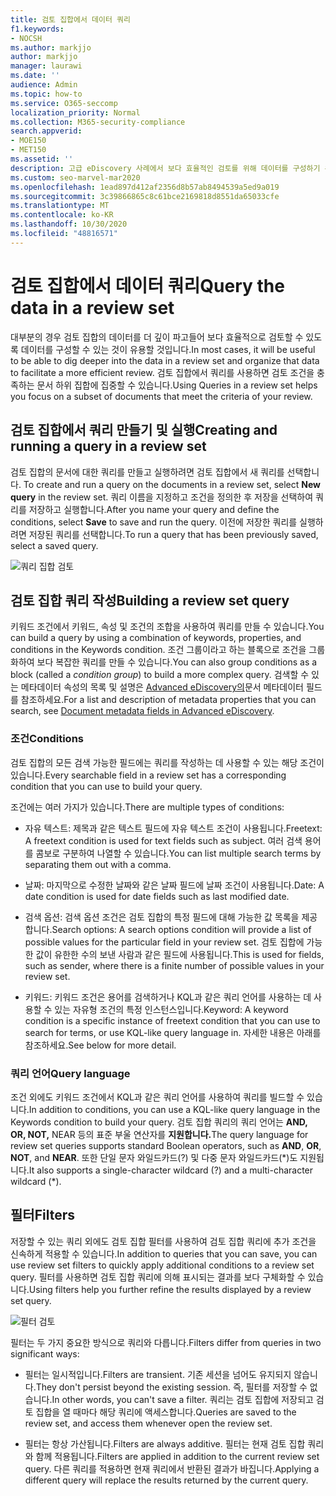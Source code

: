 ```yaml
---
title: 검토 집합에서 데이터 쿼리
f1.keywords:
- NOCSH
ms.author: markjjo
author: markjjo
manager: laurawi
ms.date: ''
audience: Admin
ms.topic: how-to
ms.service: O365-seccomp
localization_priority: Normal
ms.collection: M365-security-compliance
search.appverid:
- MOE150
- MET150
ms.assetid: ''
description: 고급 eDiscovery 사례에서 보다 효율적인 검토를 위해 데이터를 구성하기 위해 검토 집합에서 쿼리를 만들고 실행하는 방법을 학습합니다.
ms.custom: seo-marvel-mar2020
ms.openlocfilehash: 1ead897d412af2356d8b57ab8494539a5ed9a019
ms.sourcegitcommit: 3c39866865c8c61bce2169818d8551da65033cfe
ms.translationtype: MT
ms.contentlocale: ko-KR
ms.lasthandoff: 10/30/2020
ms.locfileid: "48816571"
---
```

# <a name="query-the-data-in-a-review-set"></a><span data-ttu-id="1366c-103">검토 집합에서 데이터 쿼리</span><span class="sxs-lookup"><span data-stu-id="1366c-103">Query the data in a review set</span></span>

<span data-ttu-id="1366c-104">대부분의 경우 검토 집합의 데이터를 더 깊이 파고들어 보다 효율적으로 검토할 수 있도록 데이터를 구성할 수 있는 것이 유용할 것입니다.</span><span class="sxs-lookup"><span data-stu-id="1366c-104">In most cases, it will be useful to be able to dig deeper into the data in a review set and organize that data to facilitate a more efficient review.</span></span> <span data-ttu-id="1366c-105">검토 집합에서 쿼리를 사용하면 검토 조건을 충족하는 문서 하위 집합에 집중할 수 있습니다.</span><span class="sxs-lookup"><span data-stu-id="1366c-105">Using Queries in a review set helps you focus on a subset of documents that meet the criteria of your review.</span></span>

## <a name="creating-and-running-a-query-in-a-review-set"></a><span data-ttu-id="1366c-106">검토 집합에서 쿼리 만들기 및 실행</span><span class="sxs-lookup"><span data-stu-id="1366c-106">Creating and running a query in a review set</span></span>

<span data-ttu-id="1366c-107">검토 집합의 문서에 대한 쿼리를 만들고 실행하려면 검토 집합에서 새 쿼리를 선택합니다. </span><span class="sxs-lookup"><span data-stu-id="1366c-107">To create and run a query on the documents in a review set, select **New query** in the review set.</span></span> <span data-ttu-id="1366c-108">쿼리 이름을 지정하고 조건을 정의한  후 저장을 선택하여 쿼리를 저장하고 실행합니다.</span><span class="sxs-lookup"><span data-stu-id="1366c-108">After you name your query and define the conditions, select **Save** to save and run the query.</span></span> <span data-ttu-id="1366c-109">이전에 저장한 쿼리를 실행하려면 저장된 쿼리를 선택합니다.</span><span class="sxs-lookup"><span data-stu-id="1366c-109">To run a query that has been previously saved, select a saved query.</span></span>

![쿼리 집합 검토](../media/AeDReviewSetQueries.png)

## <a name="building-a-review-set-query"></a><span data-ttu-id="1366c-111">검토 집합 쿼리 작성</span><span class="sxs-lookup"><span data-stu-id="1366c-111">Building a review set query</span></span>

<span data-ttu-id="1366c-112">키워드 조건에서 키워드, 속성 및 조건의 조합을 사용하여 쿼리를 만들 수 있습니다.</span><span class="sxs-lookup"><span data-stu-id="1366c-112">You can build a query by using a combination of keywords, properties, and conditions in the Keywords condition.</span></span> <span data-ttu-id="1366c-113">조건 그룹이라고 하는 블록으로 조건을 그룹화하여 보다 복잡한 쿼리를 만들 수 있습니다.</span><span class="sxs-lookup"><span data-stu-id="1366c-113">You can also group conditions as a block (called a *condition group*) to build a more complex query.</span></span> <span data-ttu-id="1366c-114">검색할 수 있는 메타데이터 속성의 목록 및 설명은 [Advanced eDiscovery의](document-metadata-fields-in-Advanced-eDiscovery.md)문서 메타데이터 필드를 참조하세요.</span><span class="sxs-lookup"><span data-stu-id="1366c-114">For a list and description of metadata properties that you can search, see [Document metadata fields in Advanced eDiscovery](document-metadata-fields-in-Advanced-eDiscovery.md).</span></span>

### <a name="conditions"></a><span data-ttu-id="1366c-115">조건</span><span class="sxs-lookup"><span data-stu-id="1366c-115">Conditions</span></span>

<span data-ttu-id="1366c-116">검토 집합의 모든 검색 가능한 필드에는 쿼리를 작성하는 데 사용할 수 있는 해당 조건이 있습니다.</span><span class="sxs-lookup"><span data-stu-id="1366c-116">Every searchable field in a review set has a corresponding condition that you can use to build your query.</span></span>

<span data-ttu-id="1366c-117">조건에는 여러 가지가 있습니다.</span><span class="sxs-lookup"><span data-stu-id="1366c-117">There are multiple types of conditions:</span></span>

- <span data-ttu-id="1366c-118">자유 텍스트: 제목과 같은 텍스트 필드에 자유 텍스트 조건이 사용됩니다.</span><span class="sxs-lookup"><span data-stu-id="1366c-118">Freetext: A freetext condition is used for text fields such as subject.</span></span> <span data-ttu-id="1366c-119">여러 검색 용어를 콤보로 구분하여 나열할 수 있습니다.</span><span class="sxs-lookup"><span data-stu-id="1366c-119">You can list multiple search terms by separating them out with a comma.</span></span>

- <span data-ttu-id="1366c-120">날짜: 마지막으로 수정한 날짜와 같은 날짜 필드에 날짜 조건이 사용됩니다.</span><span class="sxs-lookup"><span data-stu-id="1366c-120">Date: A date condition is used for date fields such as last modified date.</span></span>

- <span data-ttu-id="1366c-121">검색 옵션: 검색 옵션 조건은 검토 집합의 특정 필드에 대해 가능한 값 목록을 제공합니다.</span><span class="sxs-lookup"><span data-stu-id="1366c-121">Search options: A search options condition will provide a list of possible values for the particular field in your review set.</span></span> <span data-ttu-id="1366c-122">검토 집합에 가능한 값이 유한한 수의 보낸 사람과 같은 필드에 사용됩니다.</span><span class="sxs-lookup"><span data-stu-id="1366c-122">This is used for fields, such as sender, where there is a finite number of possible values in your review set.</span></span>

- <span data-ttu-id="1366c-123">키워드: 키워드 조건은 용어를 검색하거나 KQL과 같은 쿼리 언어를 사용하는 데 사용할 수 있는 자유형 조건의 특정 인스턴스입니다.</span><span class="sxs-lookup"><span data-stu-id="1366c-123">Keyword: A keyword condition is a specific instance of freetext condition that you can use to search for terms, or use KQL-like query language in.</span></span> <span data-ttu-id="1366c-124">자세한 내용은 아래를 참조하세요.</span><span class="sxs-lookup"><span data-stu-id="1366c-124">See below for more detail.</span></span>

### <a name="query-language"></a><span data-ttu-id="1366c-125">쿼리 언어</span><span class="sxs-lookup"><span data-stu-id="1366c-125">Query language</span></span>

<span data-ttu-id="1366c-126">조건 외에도 키워드 조건에서 KQL과 같은 쿼리 언어를 사용하여 쿼리를 빌드할 수 있습니다.</span><span class="sxs-lookup"><span data-stu-id="1366c-126">In addition to conditions, you can use a KQL-like query language in the Keywords condition to build your query.</span></span> <span data-ttu-id="1366c-127">검토 집합 쿼리의 쿼리 언어는 **AND,** **OR, NOT,** NEAR 등의 표준 부울 연산자를 **지원합니다.**</span><span class="sxs-lookup"><span data-stu-id="1366c-127">The query language for review set queries supports standard Boolean operators, such as **AND**, **OR**, **NOT**, and **NEAR**.</span></span> <span data-ttu-id="1366c-128">또한 단일 문자 와일드카드(?) 및 다중 문자 와일드카드(\*)도 지원됩니다.</span><span class="sxs-lookup"><span data-stu-id="1366c-128">It also supports a single-character wildcard (?) and a multi-character wildcard (\*).</span></span>

## <a name="filters"></a><span data-ttu-id="1366c-129">필터</span><span class="sxs-lookup"><span data-stu-id="1366c-129">Filters</span></span>

<span data-ttu-id="1366c-130">저장할 수 있는 쿼리 외에도 검토 집합 필터를 사용하여 검토 집합 쿼리에 추가 조건을 신속하게 적용할 수 있습니다.</span><span class="sxs-lookup"><span data-stu-id="1366c-130">In addition to queries that you can save, you can use review set filters to quickly apply additional conditions to a review set query.</span></span> <span data-ttu-id="1366c-131">필터를 사용하면 검토 집합 쿼리에 의해 표시되는 결과를 보다 구체화할 수 있습니다.</span><span class="sxs-lookup"><span data-stu-id="1366c-131">Using filters help you further refine the results displayed by a review set query.</span></span>

![필터 검토](../media/AeDReviewSetFilters.png)

<span data-ttu-id="1366c-133">필터는 두 가지 중요한 방식으로 쿼리와 다릅니다.</span><span class="sxs-lookup"><span data-stu-id="1366c-133">Filters differ from queries in two significant ways:</span></span>

- <span data-ttu-id="1366c-134">필터는 일시적입니다.</span><span class="sxs-lookup"><span data-stu-id="1366c-134">Filters are transient.</span></span> <span data-ttu-id="1366c-135">기존 세션을 넘어도 유지되지 않습니다.</span><span class="sxs-lookup"><span data-stu-id="1366c-135">They don't persist beyond the existing session.</span></span> <span data-ttu-id="1366c-136">즉, 필터를 저장할 수 없습니다.</span><span class="sxs-lookup"><span data-stu-id="1366c-136">In other words, you can't save a filter.</span></span> <span data-ttu-id="1366c-137">쿼리는 검토 집합에 저장되고 검토 집합을 열 때마다 해당 쿼리에 액세스합니다.</span><span class="sxs-lookup"><span data-stu-id="1366c-137">Queries are saved to the review set, and access them whenever open the review set.</span></span>

- <span data-ttu-id="1366c-138">필터는 항상 가산됩니다.</span><span class="sxs-lookup"><span data-stu-id="1366c-138">Filters are always additive.</span></span> <span data-ttu-id="1366c-139">필터는 현재 검토 집합 쿼리와 함께 적용됩니다.</span><span class="sxs-lookup"><span data-stu-id="1366c-139">Filters are applied in addition to the current review set query.</span></span> <span data-ttu-id="1366c-140">다른 쿼리를 적용하면 현재 쿼리에서 반환된 결과가 바집니다.</span><span class="sxs-lookup"><span data-stu-id="1366c-140">Applying a different query will replace the results returned by the current query.</span></span>
